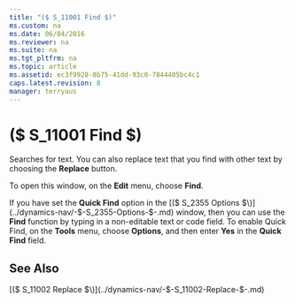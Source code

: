 ```yaml
---
title: "($ S_11001 Find $)"
ms.custom: na
ms.date: 06/04/2016
ms.reviewer: na
ms.suite: na
ms.tgt_pltfrm: na
ms.topic: article
ms.assetid: ec3f9928-8b75-41dd-93c0-7844405bc4c1
caps.latest.revision: 8
manager: terryaus
---
```

# ($ S_11001 Find $)
Searches for text. You can also replace text that you find with other text by choosing the **Replace** button.  
  
 To open this window, on the **Edit** menu, choose **Find**.  
  
 If you have set the **Quick Find** option in the [\($ S\_2355 Options $\)](../dynamics-nav/-$-S_2355-Options-$-.md) window, then you can use the **Find** function by typing in a non\-editable text or code field. To enable Quick Find, on the **Tools** menu, choose **Options**, and then enter **Yes** in the **Quick Find** field.  
  
## See Also  
 [\($ S\_11002 Replace $\)](../dynamics-nav/-$-S_11002-Replace-$-.md)